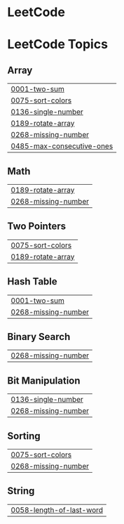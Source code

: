 # LeetCode
<!---LeetCode Topics Start-->
# LeetCode Topics
## Array
|  |
| ------- |
| [0001-two-sum](https://github.com/KanakShrivastava/LeetCode/tree/master/0001-two-sum) |
| [0075-sort-colors](https://github.com/KanakShrivastava/LeetCode/tree/master/0075-sort-colors) |
| [0136-single-number](https://github.com/KanakShrivastava/LeetCode/tree/master/0136-single-number) |
| [0189-rotate-array](https://github.com/KanakShrivastava/LeetCode/tree/master/0189-rotate-array) |
| [0268-missing-number](https://github.com/KanakShrivastava/LeetCode/tree/master/0268-missing-number) |
| [0485-max-consecutive-ones](https://github.com/KanakShrivastava/LeetCode/tree/master/0485-max-consecutive-ones) |
## Math
|  |
| ------- |
| [0189-rotate-array](https://github.com/KanakShrivastava/LeetCode/tree/master/0189-rotate-array) |
| [0268-missing-number](https://github.com/KanakShrivastava/LeetCode/tree/master/0268-missing-number) |
## Two Pointers
|  |
| ------- |
| [0075-sort-colors](https://github.com/KanakShrivastava/LeetCode/tree/master/0075-sort-colors) |
| [0189-rotate-array](https://github.com/KanakShrivastava/LeetCode/tree/master/0189-rotate-array) |
## Hash Table
|  |
| ------- |
| [0001-two-sum](https://github.com/KanakShrivastava/LeetCode/tree/master/0001-two-sum) |
| [0268-missing-number](https://github.com/KanakShrivastava/LeetCode/tree/master/0268-missing-number) |
## Binary Search
|  |
| ------- |
| [0268-missing-number](https://github.com/KanakShrivastava/LeetCode/tree/master/0268-missing-number) |
## Bit Manipulation
|  |
| ------- |
| [0136-single-number](https://github.com/KanakShrivastava/LeetCode/tree/master/0136-single-number) |
| [0268-missing-number](https://github.com/KanakShrivastava/LeetCode/tree/master/0268-missing-number) |
## Sorting
|  |
| ------- |
| [0075-sort-colors](https://github.com/KanakShrivastava/LeetCode/tree/master/0075-sort-colors) |
| [0268-missing-number](https://github.com/KanakShrivastava/LeetCode/tree/master/0268-missing-number) |
## String
|  |
| ------- |
| [0058-length-of-last-word](https://github.com/KanakShrivastava/LeetCode/tree/master/0058-length-of-last-word) |
<!---LeetCode Topics End-->